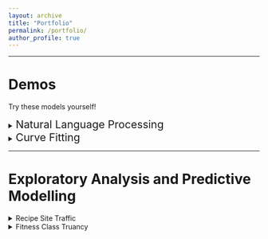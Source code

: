 ```yaml
---
layout: archive
title: "Portfolio"
permalink: /portfolio/
author_profile: true
---
```


---

# Demos
Try these models yourself!

<details>
<summary><span style="font-size:16.0pt">Natural Language Processing</span></summary>

<h3>Movie Review Sentiment <a href="http://ec2-18-216-26-152.us-east-2.compute.amazonaws.com/mrs_demo">▶️</a></h3> 

<a href="http://ec2-18-216-26-152.us-east-2.compute.amazonaws.com/mrs_demo">
  <img src="https://mattingliswhalen.github.io/images/prestige.png">
</a>

<br>

A small project for me to learn how to deploy models to a server. 
Here a simple bag-of-words model predicts the overall sentiment of a user-provided movie review. 

<a href="http://ec2-18-216-26-152.us-east-2.compute.amazonaws.com/mrs_demo">
Try it out yourself</a>
or read more about the model at the
<a href="https://github.com/MattInglisWhalen/MovieReviewSentiments">
GitHub repository</a>!

</details>



<details>
<summary><span style="font-size:16.0pt;">Curve Fitting</span></summary>

<h3>MIW's AutoFit <a href="http://ec2-18-216-26-152.us-east-2.compute.amazonaws.com/MIWs_AutoFit_demo">▶️</a></h3>

<a href="http://ec2-18-216-26-152.us-east-2.compute.amazonaws.com/MIWs_AutoFit_demo">
  <img src="https://ingliswhalen.files.wordpress.com/2023/11/64862-splash.png">
</a>

<br>
Don't know which functional model best fits your 1D-data? MIW's AutoFit will let you know!
This multiplatform GUI is compatible with Windows, MacOSX, and Ubuntu. An online demo <a href="http://ec2-18-216-26-152.us-east-2.compute.amazonaws.com/MIWs_AutoFit_demo">is available here</a>.
Downloads, implementation details, and tutorials are available
<a href="https://github.com/MattInglisWhalen/MIW_AutoFit">
in this GitHub repository</a>.
</details>

---


# Exploratory Analysis and Predictive Modelling

<details> 
<summary> Recipe Site Traffic </summary>
Using data generated by DataCamp for its Professional Certification exam, 
<a href="https://github.com/MattInglisWhalen/RecipeSiteTraffic/blob/main/recipe_site_traffic.ipynb">this notebook</a> explores how different features of online recipes affect a recipe's popularity. Two models are compared in order to best predict which recipes should be chosen for the front page in order to drive more traffic to the site.  
</details>

<details> 
<summary> Fitness Class Truancy </summary>
Using data generated by DataCamp for its Associate Certification exam, 
<a href="https://github.com/MattInglisWhalen/FitnessClassTruancy/blob/main/fitness_class_truancy.ipynb">this notebook</a> looks at how various factors affect the class attendance for various gym members. Two simple models are compared in order to best predict which bookings will result in the member not attending the class, allowing more spots to be created for other paying members.
</details>
